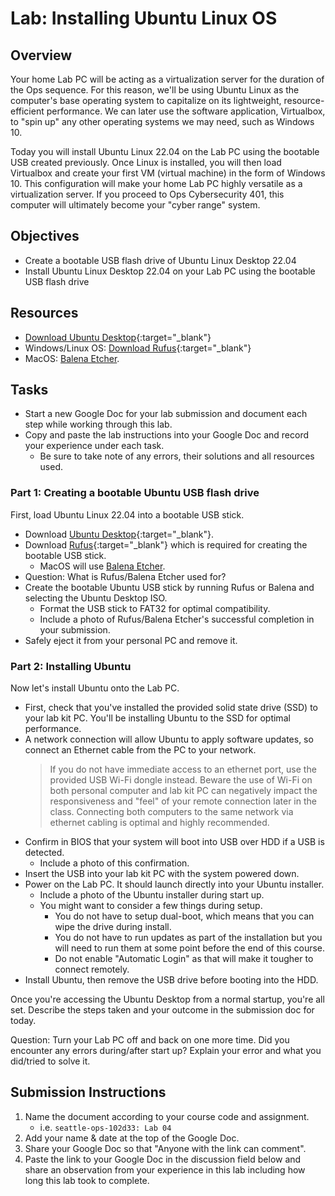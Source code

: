# Lab: Installing Ubuntu Linux OS

## Overview

Your home Lab PC will be acting as a virtualization server for the duration of the Ops sequence. For this reason, we'll be using Ubuntu Linux as the computer's base operating system to capitalize on its lightweight, resource-efficient performance. We can later use the software application, Virtualbox, to "spin up" any other operating systems we may need, such as Windows 10.

Today you will install Ubuntu Linux 22.04 on the Lab PC using the bootable USB created previously. Once Linux is installed, you will then load Virtualbox and create your first VM (virtual machine) in the form of Windows 10. This configuration will make your home Lab PC highly versatile as a virtualization server. If you proceed to Ops Cybersecurity 401, this computer will ultimately become your "cyber range" system.

## Objectives

- Create a bootable USB flash drive of Ubuntu Linux Desktop 22.04
- Install Ubuntu Linux Desktop 22.04 on your Lab PC using the bootable USB flash drive

## Resources

- [Download Ubuntu Desktop](https://ubuntu.com/download/desktop){:target="_blank"}
- Windows/Linux OS: [Download Rufus](https://rufus.ie/en/){:target="_blank"}
- MacOS: [Balena Etcher](https://www.balena.io/etcher/).

## Tasks

- Start a new Google Doc for your lab submission and document each step while working through this lab.
- Copy and paste the lab instructions into your Google Doc and record your experience under each task.
  - Be sure to take note of any errors, their solutions and all resources used.

### Part 1: Creating a bootable Ubuntu USB flash drive

First, load Ubuntu Linux 22.04 into a bootable USB stick.

- Download [Ubuntu Desktop](https://ubuntu.com/download/desktop){:target="_blank"}.
- Download [Rufus](https://rufus.ie/en/){:target="_blank"} which is required for creating the bootable USB stick.
  - MacOS will use [Balena Etcher](https://www.balena.io/etcher/).
- Question: What is Rufus/Balena Etcher used for?
- Create the bootable Ubuntu USB stick by running Rufus or Balena and selecting the Ubuntu Desktop ISO.
  - Format the USB stick to FAT32 for optimal compatibility.
  - Include a photo of Rufus/Balena Etcher's successful completion in your submission.
- Safely eject it from your personal PC and remove it.

### Part 2: Installing Ubuntu

Now let's install Ubuntu onto the Lab PC.

- First, check that you've installed the provided solid state drive (SSD) to your lab kit PC. You'll be installing Ubuntu to the SSD for optimal performance.
- A network connection will allow Ubuntu to apply software updates, so connect an Ethernet cable from the PC to your network.
  > If you do not have immediate access to an ethernet port, use the provided USB Wi-Fi dongle instead. Beware the use of Wi-Fi on both personal computer and lab kit PC can negatively impact the responsiveness and "feel" of your remote connection later in the class. Connecting both computers to the same network via ethernet cabling is optimal and highly recommended.
- Confirm in BIOS that your system will boot into USB over HDD if a USB is detected.
  - Include a photo of this confirmation.
- Insert the USB into your lab kit PC with the system powered down.
- Power on the Lab PC. It should launch directly into your Ubuntu installer.
  - Include a photo of the Ubuntu installer during start up.
  - You might want to consider a few things during setup.
    - You do not have to setup dual-boot, which means that you can wipe the drive during install.
    - You do not have to run updates as part of the installation but you will need to run them at some point before the end of this course.
    - Do not enable "Automatic Login" as that will make it tougher to connect remotely.
- Install Ubuntu, then remove the USB drive before booting into the HDD.

Once you're accessing the Ubuntu Desktop from a normal startup, you're all set. Describe the steps taken and your outcome in the submission doc for today.

Question: Turn your Lab PC off and back on one more time. Did you encounter any errors during/after start up? Explain your error and what you did/tried to solve it.

## Submission Instructions

1. Name the document according to your course code and assignment.
   - i.e. `seattle-ops-102d33: Lab 04`
1. Add your name & date at the top of the Google Doc.
1. Share your Google Doc so that "Anyone with the link can comment".
1. Paste the link to your Google Doc in the discussion field below and share an observation from your experience in this lab including how long this lab took to complete.
